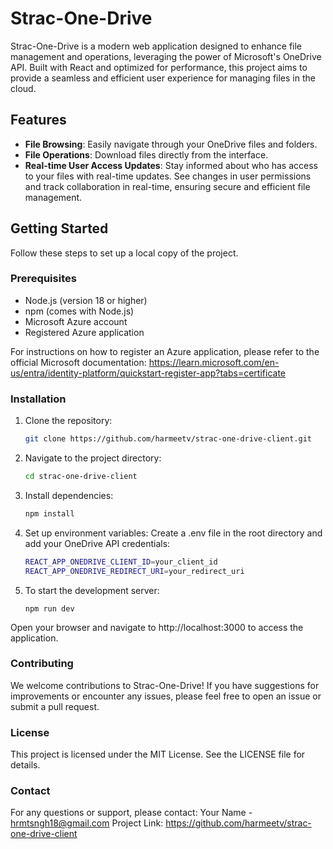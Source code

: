 # Strac-One-Drive

Strac-One-Drive is a modern web application designed to enhance file management and operations, leveraging the power of Microsoft's OneDrive API. Built with React and optimized for performance, this project aims to provide a seamless and efficient user experience for managing files in the cloud.

## Features

- **File Browsing**: Easily navigate through your OneDrive files and folders.
- **File Operations**: Download files directly from the interface.
- **Real-time User Access Updates**: Stay informed about who has access to your files with real-time updates. See changes in user permissions and track collaboration in real-time, ensuring secure and efficient file management.

## Getting Started

Follow these steps to set up a local copy of the project.

### Prerequisites

- Node.js (version 18 or higher)
- npm (comes with Node.js)
- Microsoft Azure account
- Registered Azure application

For instructions on how to register an Azure application, please refer to the official Microsoft documentation:
https://learn.microsoft.com/en-us/entra/identity-platform/quickstart-register-app?tabs=certificate

### Installation

1. Clone the repository:
   ```sh
   git clone https://github.com/harmeetv/strac-one-drive-client.git
2. Navigate to the project directory:
   ```sh
   cd strac-one-drive-client
3. Install dependencies:
   ```sh
   npm install
4. Set up environment variables: Create a .env file in the root directory and add your OneDrive API credentials:
   ```sh
   REACT_APP_ONEDRIVE_CLIENT_ID=your_client_id
   REACT_APP_ONEDRIVE_REDIRECT_URI=your_redirect_uri
5. To start the development server:
   ```
   npm run dev

Open your browser and navigate to http://localhost:3000 to access the application.

### Contributing

We welcome contributions to Strac-One-Drive! If you have suggestions for improvements or encounter any issues, please feel free to open an issue or submit a pull request.

### License
This project is licensed under the MIT License. See the LICENSE file for details.

### Contact

For any questions or support, please contact:
Your Name - hrmtsngh18@gmail.com
Project Link: https://github.com/harmeetv/strac-one-drive-client
